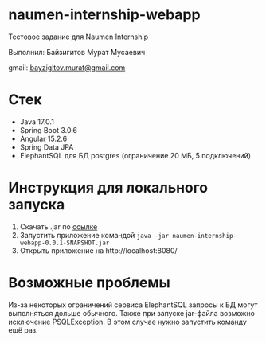 # naumen-internship-webapp
Тестовое задание для Naumen Internship

Выполнил: Байзигитов Мурат Мусаевич

gmail: bayzigitov.murat@gmail.com

# Стек
- Java 17.0.1
- Spring Boot 3.0.6
- Angular 15.2.6
- Spring Data JPA
- ElephantSQL для БД postgres (ограничение 20 МБ, 5 подключений)

# Инструкция для локального запуска
1. Скачать .jar по <a href="https://drive.google.com/drive/folders/1ChVnM-ypGTBAlqvFI-YwgBp__STaGq7U?usp=sharing">ссылке</a>
2. Запустить приложение командой
```java -jar naumen-internship-webapp-0.0.1-SNAPSHOT.jar```
3. Открыть приложение на http://localhost:8080/

# Возможные проблемы
Из-за некоторых ограничений сервиса ElephantSQL запросы к БД могут выполняться дольше обычного. Также при запуске jar-файла возможно исключение PSQLException. В этом случае нужно запустить команду ещё раз.

